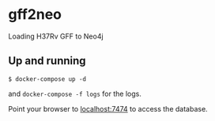 # gff2neo
Loading H37Rv GFF to Neo4j

## Up and running

```
$ docker-compose up -d
```
and `docker-compose -f logs` for the logs.

Point your browser to [localhost:7474](http://0.0.0.0:7474) to access the database.